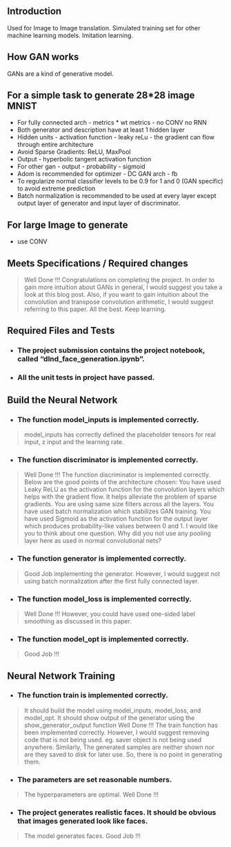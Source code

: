 ## Introduction
Used for Image to Image translation.
Simulated training set for other machine learning models.
Imitation learning.

## How GAN works
GANs are a kind of generative model.

## For a simple task to  generate 28*28 image MNIST

* For fully connected arch - metrics * wt metrics - no CONV no RNN
* Both generator and description have at least 1 hidden layer
* Hidden units - activation function - leaky reLu - the gradient can flow through entire architecture
* Avoid Sparse Gradients: ReLU, MaxPool
* Output - hyperbolic tangent activation function
* For other gan - output - probability - sigmoid
* Adom is recommended for optimizer - DC GAN arch - fb
* To regularize normal classifier levels to be 0.9 for 1 and 0 (GAN specific) to avoid extreme prediction
* Batch normalization is recommended to be used at every layer except output layer of generator and input layer of discriminator.


## For large Image to generate
* use CONV


##  Meets Specifications / Required changes 
>Well Done !!! Congratulations on completing the project.
In order to gain more intuition about GANs in general, I would suggest you take a look at this blog post. Also, if you want to gain intuition about the convolution and transpose convolution arithmetic, I would suggest referring to this paper.
All the best. Keep learning.


## Required Files and Tests

* ### The project submission contains the project notebook, called “dlnd_face_generation.ipynb”.
* ### All the unit tests in project have passed.


## Build the Neural Network

* ### The function model_inputs is implemented correctly.
>model_inputs has correctly defined the placeholder tensors for real input, z input and the learning rate.

* ### The function discriminator is implemented correctly.
>Well Done !!! The function discriminator is implemented correctly. Below are the good points of the architecture chosen:
You have used Leaky ReLU as the activation function for the convolution layers which helps with the gradient flow. It helps alleviate the problem of sparse gradients.
You are using same size filters across all the layers.
You have used batch normalization which stabilizes GAN training.
You have used Sigmoid as the activation function for the output layer which produces probability-like values between 0 and 1.
I would like you to think about one question. Why did you not use any pooling layer here as used in normal convolutional nets?

* ### The function generator is implemented correctly.
>Good Job implementing the generator. However, I would suggest not using batch normalization after the first fully connected layer.

* ### The function model_loss is implemented correctly.
>Well Done !!! However, you could have used one-sided label smoothing as discussed in this paper.

* ### The function model_opt is implemented correctly.
>Good Job !!!

## Neural Network Training

* ### The function train is implemented correctly.

>It should build the model using model_inputs, model_loss, and model_opt.
It should show output of the generator using the show_generator_output function
Well Done !!! The train function has been implemented correctly. However, I would suggest removing code that is not being used. eg. saver object is not being used anywhere. Similarly, The generated samples are neither shown nor are they saved to disk for later use. So, there is no point in generating them.

* ### The parameters are set reasonable numbers.
>The hyperparameters are optimal. Well Done !!!
* ### The project generates realistic faces. It should be obvious that images generated look like faces.
>The model generates faces. Good Job !!!
 